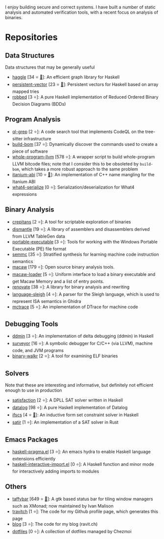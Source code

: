 I enjoy building secure and correct systems.  I have built a number of static analysis and automated verification tools, with a recent focus on analysis of binaries.

# Repositories

## Data Structures

Data structures that may be generally useful

- [haggle](https://github.com/travitch/haggle) [34 :star: [:book:](https://hackage.haskell.org/package/haggle)]: An efficient graph library for Haskell
- [persistent-vector](https://github.com/travitch/persistent-vector) [23 :star: [:book:](https://hackage.haskell.org/package/persistent-vector)]: Persistent vectors for Haskell based on array mapped tries
- [robbed](https://github.com/travitch/robbed) [3 :star:]: A pure Haskell implementation of Reduced Ordered Binary Decision Diagrams (BDDs)

## Program Analysis

- [ql-grep](https://github.com/travitch/ql-grep) [2 :star:]: A code search tool that implements CodeQL on the tree-sitter infrastructure
- [build-bom](https://github.com/travitch/build-bom) [37 :star:]: Dynamically discover the commands used to create a piece of software
- [whole-program-llvm](https://github.com/travitch/whole-program-llvm) [578 :star:]: A wrapper script to build whole-program LLVM bitcode files; note that I consider this to be obsoleted by `build-bom`, which takes a more robust approach to the same problem
- [itanium-abi](https://github.com/travitch/itanium-abi) [10 :star: [:book:](https://hackage.haskell.org/package/itanium-abi)]: An implementation of C++ name mangling for the Itanium ABI
- [what4-serialize](https://github.com/GaloisInc/what4-serialize) [0 :star:]: Serialization/deserialization for What4 expressions

## Binary Analysis

- [crepitans](https://github.com/travitch/crepitans) [2 :star:]: A tool for scriptable exploration of binaries
- [dismantle](https://github.com/GaloisInc/dismantle) [19 :star:]: A library of assemblers and disassemblers derived from LLVM TableGen data
- [portable-executable](https://github.com/GaloisInc/portable-executable) [3 :star:]: Tools for working with the Windows Portable Executable (PE) file format
- [semmc](https://github.com/GaloisInc/semmc) [35 :star:]: Stratified synthesis for learning machine code instruction semantics
- [macaw](https://github.com/GaloisInc/macaw) [179 :star:]: Open source binary analysis tools.
- [macaw-loader](https://github.com/GaloisInc/macaw-loader) [5 :star:]: Uniform interface to load a binary executable and get Macaw Memory and a list of entry points.
- [renovate](https://github.com/GaloisInc/renovate) [38 :star:]: A library for binary analysis and rewriting
- [language-sleigh](https://github.com/GaloisInc/language-sleigh) [4 :star:]: A parser for the Sleigh language, which is used to represent ISA semantics in Ghidra
- [mctrace](https://github.com/GaloisInc/mctrace) [5 :star:]: An implementation of DTrace for machine code

## Debugging Tools

- [ddmin](https://github.com/travitch/ddmin) [3 :star:]: An implementation of delta debugging (ddmin) in Haskell
- [surveyor](https://github.com/GaloisInc/surveyor) [16 :star:]: A symbolic debugger for C/C++ (via LLVM), machine code, and JVM programs
- [binary-walkr](https://github.com/travitch/binary-walkr) [2 :star:]: A tool for examining ELF binaries

## Solvers

Note that these are interesting and informative, but definitely not efficient enough to use in production

- [satisfaction](https://github.com/travitch/satisfaction) [2 :star:]: A DPLL SAT solver written in Haskell
- [datalog](https://github.com/travitch/datalog) [98 :star:]: A pure Haskell implementation of Datalog
- [ifscs](https://github.com/travitch/ifscs) [4 :star: [:book:](https://hackage.haskell.org/package/ifscs)]: An inductive form set constraint solver in Haskell
- [satir](https://github.com/travitch/satir) [1 :star:]: An implementation of a SAT solver in Rust

## Emacs Packages

- [haskell-pragma.el](https://github.com/travitch/haskell-pragma.el) [3 :star:]: An emacs hydra to enable Haskell language extensions efficiently
- [haskell-interactive-import.el](https://github.com/travitch/haskell-interactive-import.el) [0 :star:]: A Haskell function and minor mode for interactively adding imports to modules

## Others

- [taffybar](https://github.com/taffybar/taffybar) [649 :star: [:book:](https://hackage.haskell.org/package/taffybar)]: A gtk based status bar for tiling window managers such as XMonad; now maintained by Ivan Malison
- [travitch](https://github.com/travitch/travitch) [1 :star:]: The code for my Github profile page, which generates this page
- [blog](https://github.com/travitch/blog) [3 :star:]: The code for my blog (ravit.ch)
- [dotfiles](https://github.com/travitch/dotfiles) [0 :star:]: A collection of dotfiles managed by Chezmoi
